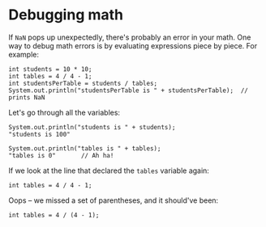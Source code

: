 # Debugging math
If `NaN` pops up unexpectedly, there's probably an error in your math. One way to debug math errors is by evaluating expressions piece by piece. For example:

    int students = 10 * 10;
    int tables = 4 / 4 - 1;
    int studentsPerTable = students / tables;
    System.out.println("studentsPerTable is " + studentsPerTable);  // prints NaN

Let's go through all the variables:

    System.out.println("students is " + students);
    "students is 100"

    System.out.println("tables is " + tables);
    "tables is 0"       // Ah ha!

If we look at the line that declared the `tables` variable again:

    int tables = 4 / 4 - 1;

Oops – we missed a set of parentheses, and it should've been: 

    int tables = 4 / (4 - 1);
